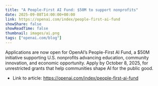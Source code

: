 ```yaml
---
title: "A People-First AI Fund: $50M to support nonprofits"
date: 2025-09-08T14:00:00+00:00
link: https://openai.com/index/people-first-ai-fund
showShare: false
showReadTime: false
thumbnail: images/ai.png
tags: ["openai.com/blog"]
---
```

Applications are now open for OpenAI’s People-First AI Fund, a $50M initiative supporting U.S. nonprofits advancing education, community innovation, and economic opportunity. Apply by October 8, 2025, for unrestricted grants that help communities shape AI for the public good.

- Link to article: https://openai.com/index/people-first-ai-fund